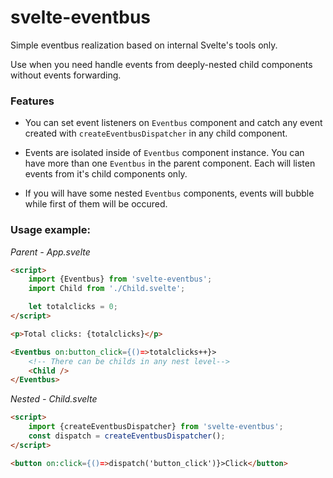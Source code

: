 # svelte-eventbus

Simple eventbus realization based on internal Svelte's tools only.

Use when you need handle events from deeply-nested child components without events forwarding.

### Features

* You can set event listeners on `Eventbus` component and catch any event created with `createEventbusDispatcher` in any child component.

* Events are isolated inside of `Eventbus` component instance. You can have more than one `Eventbus` in the parent component. Each will listen events from it's child components only.

* If you will have some nested `Eventbus` components, events will bubble while first of them will be occured.



### Usage example:

*Parent - App.svelte*

```html
<script>
    import {Eventbus} from 'svelte-eventbus';
    import Child from './Child.svelte';

    let totalclicks = 0;
</script>

<p>Total clicks: {totalclicks}</p>

<Eventbus on:button_click={()=>totalclicks++}>
    <!-- There can be childs in any nest level-->
    <Child />
</Eventbus>
```

*Nested - Child.svelte*

```html
<script>
    import {createEventbusDispatcher} from 'svelte-eventbus';
    const dispatch = createEventbusDispatcher();
</script>

<button on:click={()=>dispatch('button_click')}>Click</button>
```